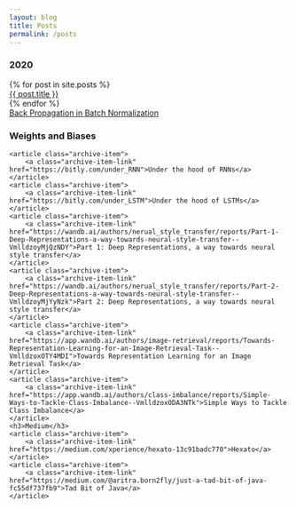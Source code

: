 ```yaml
---
layout: blog
title: Posts
permalink: /posts
---
```


<!-- Write the Post page here -->
<div class="main">
<div class="post-wrap archive">
    <h3>2020</h3>
    {% for post in site.posts %}
    <article class="archive-item">
        <a class="archive-item-link" href="{{ post.url }}">{{ post.title }}</a>
    </article>
    {% endfor %}
    <article class="archive-item">
        <a class="archive-item-link" href="{{site.url}}/assets/BatchNorm.pdf">Back Propagation in Batch Normalization</a>
    </article>
    <h3>Weights and Biases</h3>

    <article class="archive-item">
        <a class="archive-item-link" href="https://bitly.com/under_RNN">Under the hood of RNNs</a>
    </article>
    <article class="archive-item">
        <a class="archive-item-link" href="https://bitly.com/under_LSTM">Under the hood of LSTMs</a>
    </article>
    <article class="archive-item">
        <a class="archive-item-link" href="https://wandb.ai/authors/nerual_style_transfer/reports/Part-1-Deep-Representations-a-way-towards-neural-style-transfer--VmlldzoyMjQzNDY">Part 1: Deep Representations, a way towards neural style transfer</a>
    </article>
    <article class="archive-item">
        <a class="archive-item-link" href="https://wandb.ai/authors/nerual_style_transfer/reports/Part-2-Deep-Representations-a-way-towards-neural-style-transfer--VmlldzoyMjYyNzk">Part 2: Deep Representations, a way towards neural style transfer</a>
    </article>
    <article class="archive-item">
        <a class="archive-item-link" href="https://app.wandb.ai/authors/image-retrieval/reports/Towards-Representation-Learning-for-an-Image-Retrieval-Task--VmlldzoxOTY4MDI">Towards Representation Learning for an Image Retrieval Task</a>
    </article>
    <article class="archive-item">
        <a class="archive-item-link" href="https://app.wandb.ai/authors/class-imbalance/reports/Simple-Ways-to-Tackle-Class-Imbalance--VmlldzoxODA3NTk">Simple Ways to Tackle Class Imbalance</a>
    </article>
    <h3>Medium</h3>
    <article class="archive-item">
        <a class="archive-item-link" href="https://medium.com/xperience/hexato-13c91badc770">Hexato</a>
    </article>
    <article class="archive-item">
        <a class="archive-item-link" href="https://medium.com/@aritra.born2fly/just-a-tad-bit-of-java-fc55df737fb9">Tad Bit of Java</a>
    </article>
</div>
</div>
